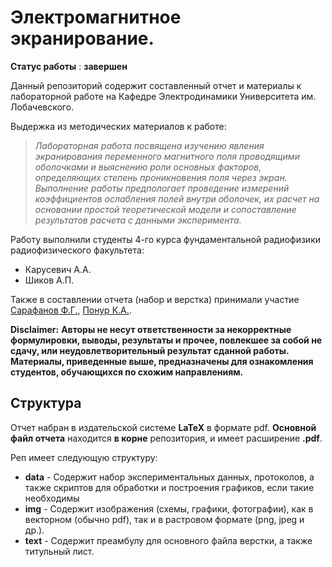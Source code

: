 # Электромагнитное экранирование.
**Статус работы** : **завершен**

Данный репозиторий содержит составленный отчет и материалы к лабораторной работе на Кафедре Электродинамики Университета им. Лобачевского.

 
Выдержка из методических материалов к работе:
> *Лабораторная работа посвящена изучению явления экранирования переменного магнитного поля проводящими оболочками и
> выяснению роли основных факторов, определяющих степень проникновения поля через экран. Выполнение работы предпологает
> проведение измерений коэффициентов ослабления полей внутри оболочек, их расчет на основании простой теоретической модели и сопоставление результатов расчета с данными эксперимента.*

Работу выполнили студенты 4-го курса фундаментальной радиофизики радиофизического факультета:
 - Карусевич А.А.
 - Шиков А.П.

Также в составлении отчета (набор и верстка) принимали участие [Сарафанов Ф.Г.](https://github.com/FedorSarafanov), [Понур К.А.](https://github.com/KirillPonur). 

**Disclaimer:**
**Авторы не несут ответственности за некорректные формулировки, выводы, результаты и прочее, повлекшее за собой не сдачу, или неудовлетворительный результат сданной работы. Материалы, приведенные выше, предназначены для ознакомления студентов, обучающихся по схожим направлениям.**

## Структура
Отчет набран в издательской системе **LaTeX** в формате pdf. 
**Основной файл отчета** находится **в корне** репозитория, и имеет
расширение **.pdf**.

Реп имеет следующую структуру:
- **data** - Содержит набор экспериментальных данных, протоколов, а также скриптов для обработки и построения графиков,
  если такие необходимы
- **img** - Содержит изображения (схемы, графики, фотографии), как в векторном (обычно pdf), так и в растровом формате
  (png, jpeg и др.).
- **text** - Содержит преамбулу для основного файла верстки, а также титульный лист.